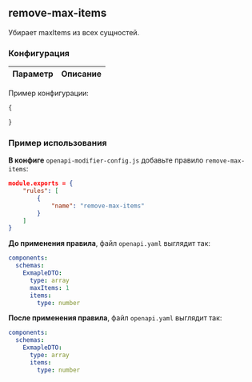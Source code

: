## remove-max-items

Убирает maxItems из всех сущностей.

### Конфигурация

| Параметр |                 Описание                 |
|----------|:----------------------------------------:|

Пример конфигурации:
```js
{

}
```

### Пример использования

**В конфиге** `openapi-modifier-config.js` добавьте правило `remove-max-items`:
```json
module.exports = {
    "rules": [
        {
            "name": "remove-max-items"
        }
    ]
}
```

**До применения правила**, файл `openapi.yaml` выглядит так:
```yaml
components:
  schemas:
    ExmapleDTO:
      type: array
      maxItems: 1
      items:
        type: number

```

**После применения правила**, файл `openapi.yaml` выглядит так:
```yaml
components:
  schemas:
    ExmapleDTO:
      type: array
      items:
        type: number
```
